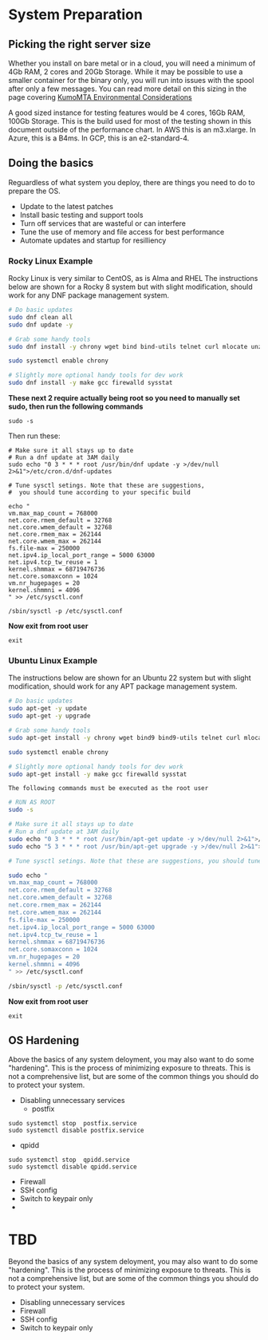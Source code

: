 # System Preparation

## Picking the right server size
Whether you install on bare metal or in a cloud, you will need a minimum of 4Gb RAM, 2 cores and 20Gb Storage.  While it may be possible to use a smaller container for the binary only, you will run into issues with the spool after only a few messages.  You can read more detail on this sizing in the page covering [KumoMTA Environmental Considerations](https://github.com/kumomta/kumomta/blob/main/docs/guide/subs/environment_consideration.md#kumomta-environmental-considerations)

A good sized instance for testing features would be 4 cores, 16Gb RAM, 100Gb Storage.  This is the build used for most of the testing shown in this document outside of the performance chart.  In AWS this is an m3.xlarge. In Azure, this is a B4ms.  In GCP, this is an e2-standard-4.

## Doing the basics

Reguardless of what system you deploy, there are things you need to do to prepare the OS.

- Update to the latest patches
- Install basic testing and support tools
- Turn off services that are wasteful or can interfere
- Tune the use of memory and file access for best performance
- Automate updates and startup for resilliency

### Rocky Linux Example

Rocky Linux is very similar to CentOS, as is Alma and RHEL  The instructions below are shown for a Rocky 8 system but with slight modification, should work for any DNF package management system.

```bash
# Do basic updates 
sudo dnf clean all
sudo dnf update -y

# Grab some handy tools
sudo dnf install -y chrony wget bind bind-utils telnet curl mlocate unzip sudo cronie

sudo systemctl enable chrony

# Slightly more optional handy tools for dev work
sudo dnf install -y make gcc firewalld sysstat
```

**These next 2 require actually being root so you need to manually set sudo, then run the following commands**

```sudo -s```

Then run these:
```
# Make sure it all stays up to date
# Run a dnf update at 3AM daily
sudo echo "0 3 * * * root /usr/bin/dnf update -y >/dev/null 2>&1">/etc/cron.d/dnf-updates

# Tune sysctl setings. Note that these are suggestions, 
#  you should tune according to your specific build

echo "
vm.max_map_count = 768000
net.core.rmem_default = 32768
net.core.wmem_default = 32768
net.core.rmem_max = 262144
net.core.wmem_max = 262144
fs.file-max = 250000
net.ipv4.ip_local_port_range = 5000 63000
net.ipv4.tcp_tw_reuse = 1
kernel.shmmax = 68719476736
net.core.somaxconn = 1024
vm.nr_hugepages = 20
kernel.shmmni = 4096
" >> /etc/sysctl.conf

/sbin/sysctl -p /etc/sysctl.conf
```

**Now exit from root user**

```exit```

### Ubuntu Linux Example

The instructions below are shown for an Ubuntu 22 system but with slight modification, should work for any APT package management system.

```bash
# Do basic updates 
sudo apt-get -y update
sudo apt-get -y upgrade

# Grab some handy tools
sudo apt-get install -y chrony wget bind9 bind9-utils telnet curl mlocate unzip sudo cron

sudo systemctl enable chrony

# Slightly more optional handy tools for dev work
sudo apt-get install -y make gcc firewalld sysstat
```

```admonish
The following commands must be executed as the root user
```

```bash
# RUN AS ROOT
sudo -s

# Make sure it all stays up to date
# Run a dnf update at 3AM daily
sudo echo "0 3 * * * root /usr/bin/apt-get update -y >/dev/null 2>&1">/etc/cron.d/apt-get-updates
sudo echo "5 3 * * * root /usr/bin/apt-get upgrade -y >/dev/null 2>&1">>/etc/cron.d/apt-get-updates

# Tune sysctl setings. Note that these are suggestions, you should tune according to your specific build

sudo echo "
vm.max_map_count = 768000
net.core.rmem_default = 32768
net.core.wmem_default = 32768
net.core.rmem_max = 262144
net.core.wmem_max = 262144
fs.file-max = 250000
net.ipv4.ip_local_port_range = 5000 63000
net.ipv4.tcp_tw_reuse = 1
kernel.shmmax = 68719476736
net.core.somaxconn = 1024
vm.nr_hugepages = 20
kernel.shmmni = 4096
" >> /etc/sysctl.conf

/sbin/sysctl -p /etc/sysctl.conf
```


**Now exit from root user**

```exit```



## OS Hardening
Above the basics of any system deloyment, you may also want to do some "hardening".  This is the process of minimizing exposure to threats.  This is not a comprehensive list, but are some of the common things you should do to protect your system.

 - Disabling unnecessary services
   - postfix
   
```
sudo systemctl stop  postfix.service
sudo systemctl disable postfix.service
```

   - qpidd
   ```
sudo systemctl stop  qpidd.service
sudo systemctl disable qpidd.service
```

 - Firewall
 - SSH config
 - Switch to keypair only
 - 

 # TBD

Beyond the basics of any system deloyment, you may also want to do some "hardening".  This is the process of minimizing exposure to threats.  This is not a comprehensive list, but are some of the common things you should do to protect your system.

- Disabling unnecessary services
- Firewall
- SSH config
- Switch to keypair only
